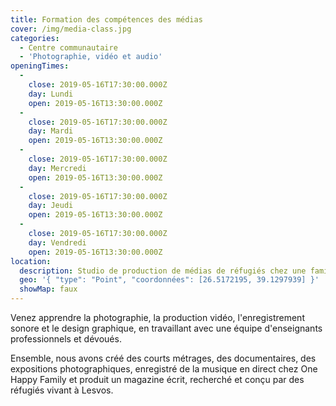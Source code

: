 ```yaml
---
title: Formation des compétences des médias
cover: /img/media-class.jpg
categories:
  - Centre communautaire
  - 'Photographie, vidéo et audio'
openingTimes:
  - 
    close: 2019-05-16T17:30:00.000Z
    day: Lundi
    open: 2019-05-16T13:30:00.000Z
  - 
    close: 2019-05-16T17:30:00.000Z
    day: Mardi
    open: 2019-05-16T13:30:00.000Z
  - 
    close: 2019-05-16T17:30:00.000Z
    day: Mercredi
    open: 2019-05-16T13:30:00.000Z
  - 
    close: 2019-05-16T17:30:00.000Z
    day: Jeudi
    open: 2019-05-16T13:30:00.000Z
  - 
    close: 2019-05-16T17:30:00.000Z
    day: Vendredi
    open: 2019-05-16T13:30:00.000Z
location:
  description: Studio de production de médias de réfugiés chez une famille heureuse
  geo: '{ "type": "Point", "coordonnées": [26.5172195, 39.1297939] }'
  showMap: faux
---
```


Venez apprendre la photographie, la production vidéo, l'enregistrement sonore et le design graphique, en travaillant avec une équipe d'enseignants professionnels et dévoués.

Ensemble, nous avons créé des courts métrages, des documentaires, des expositions photographiques, enregistré de la musique en direct chez One Happy Family et produit un magazine écrit, recherché et conçu par des réfugiés vivant à Lesvos.